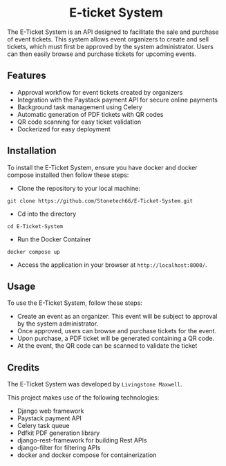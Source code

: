 <h1 align="center">E-ticket System</h1>
The E-Ticket System is an API designed to facilitate the sale and purchase of event tickets. This system allows event organizers to create and sell tickets, which must first be approved by the system administrator. Users can then easily browse and purchase tickets for upcoming events. 

##  Features
- Approval workflow for event tickets created by organizers
- Integration with the Paystack payment API for secure online payments
- Background task management using Celery
- Automatic generation of PDF tickets with QR codes
- QR code scanning for easy ticket validation 
- Dockerized for easy deployment 

## Installation
To install the E-Ticket System, ensure you have docker and docker compose installed then follow these steps:

- Clone the repository to your local machine:
```
git clone https://github.com/Stonetech66/E-Ticket-System.git
```
- Cd into the directory 
```
cd E-Ticket-System
```
- Run the Docker Container
```
docker compose up
```
- Access the application in your browser 
at `http://localhost:8000/`.

## Usage
To use the E-Ticket System, follow these steps:

- Create an event as an organizer. This event will be subject to approval by the system administrator.
- Once approved, users can browse and purchase tickets for the event.
- Upon purchase, a PDF ticket will be generated containing a QR code.
- At the event, the QR code can be scanned to validate the ticket

## Credits
The E-Ticket System was developed by `Livingstone Maxwell`.

This project makes use of the following technologies:

- Django web framework
- Paystack payment API
- Celery task queue
- Pdfkit PDF generation library
- django-rest-framework for building Rest APIs
- django-filter for filtering APIs 
- docker and docker compose for containerization 

